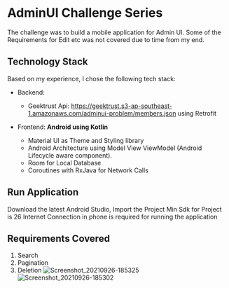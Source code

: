 # AdminUI Challenge Series 

The challenge was to build a mobile application for Admin UI.
Some of the Requirements for Edit etc was not covered due to time from my end.

## Technology Stack
 
  Based on my experience, I chose the following tech stack:

- Backend:  
  - Geektrust Api:  https://geektrust.s3-ap-southeast-1.amazonaws.com/adminui-problem/members.json using Retrofit
  
- Frontend: **Android using Kotlin**
  -  Material UI as Theme and Styling library
  -  Android Architecture using Model View ViewModel (Android Lifecycle aware component).
  -  Room for Local Database
  -  Coroutines with RxJava for Network Calls
 
## Run Application

Download the latest Android Studio, Import the Project 
Min Sdk for Project is 26
Internet Connection in phone is required for running the application

## Requirements Covered

1. Search 
2. Pagination
3. Deletion
![Screenshot_20210926-185325](https://user-images.githubusercontent.com/34758872/134809952-627696a7-211a-4fc5-ac80-22ca4de50d43.png)
![Screenshot_20210926-185302](https://user-images.githubusercontent.com/34758872/134809962-efaf0a70-1493-42d6-a157-efcf079fc5ca.png)


